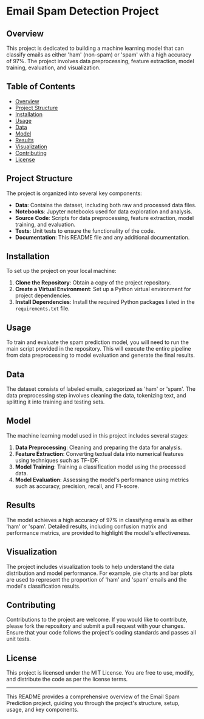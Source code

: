 # Email Spam Detection Project

## Overview

This project is dedicated to building a machine learning model that can classify emails as either 'ham' (non-spam) or 'spam' with a high accuracy of 97%. The project involves data preprocessing, feature extraction, model training, evaluation, and visualization.

## Table of Contents

- [Overview](#overview)
- [Project Structure](#project-structure)
- [Installation](#installation)
- [Usage](#usage)
- [Data](#data)
- [Model](#model)
- [Results](#results)
- [Visualization](#visualization)
- [Contributing](#contributing)
- [License](#license)

## Project Structure

The project is organized into several key components:

- **Data**: Contains the dataset, including both raw and processed data files.
- **Notebooks**: Jupyter notebooks used for data exploration and analysis.
- **Source Code**: Scripts for data preprocessing, feature extraction, model training, and evaluation.
- **Tests**: Unit tests to ensure the functionality of the code.
- **Documentation**: This README file and any additional documentation.

## Installation

To set up the project on your local machine:

1. **Clone the Repository**: Obtain a copy of the project repository.
2. **Create a Virtual Environment**: Set up a Python virtual environment for project dependencies.
3. **Install Dependencies**: Install the required Python packages listed in the `requirements.txt` file.

## Usage

To train and evaluate the spam prediction model, you will need to run the main script provided in the repository. This will execute the entire pipeline from data preprocessing to model evaluation and generate the final results.

## Data

The dataset consists of labeled emails, categorized as 'ham' or 'spam'. The data preprocessing step involves cleaning the data, tokenizing text, and splitting it into training and testing sets.

## Model

The machine learning model used in this project includes several stages:

1. **Data Preprocessing**: Cleaning and preparing the data for analysis.
2. **Feature Extraction**: Converting textual data into numerical features using techniques such as TF-IDF.
3. **Model Training**: Training a classification model using the processed data.
4. **Model Evaluation**: Assessing the model's performance using metrics such as accuracy, precision, recall, and F1-score.

## Results

The model achieves a high accuracy of 97% in classifying emails as either 'ham' or 'spam'. Detailed results, including confusion matrix and performance metrics, are provided to highlight the model's effectiveness.

## Visualization

The project includes visualization tools to help understand the data distribution and model performance. For example, pie charts and bar plots are used to represent the proportion of 'ham' and 'spam' emails and the model's classification results.

## Contributing

Contributions to the project are welcome. If you would like to contribute, please fork the repository and submit a pull request with your changes. Ensure that your code follows the project's coding standards and passes all unit tests.

## License

This project is licensed under the MIT License. You are free to use, modify, and distribute the code as per the license terms.

---

This README provides a comprehensive overview of the Email Spam Prediction project, guiding you through the project's structure, setup, usage, and key components.
